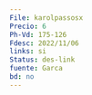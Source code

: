 ```yaml
---
File: karolpassosx
Precio: 6
Ph-Vd: 175-126
Fdesc: 2022/11/06
links: si
Status: des-link
fuente: Garca
bd: no
---
```

